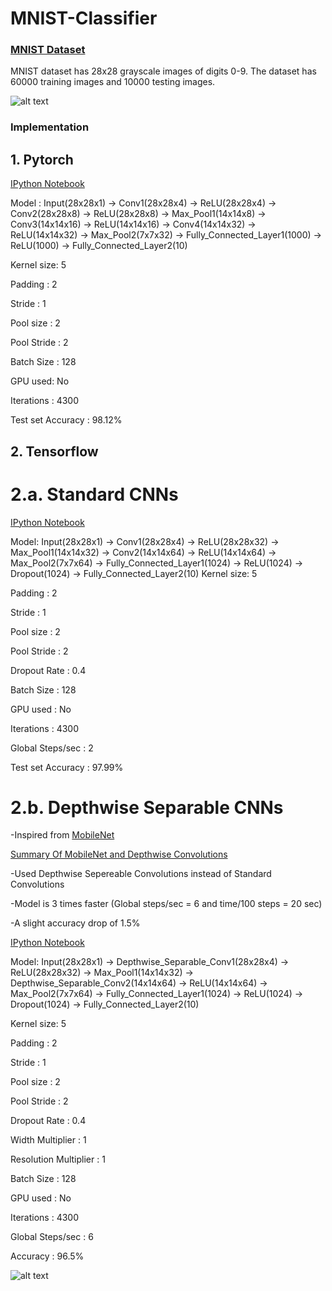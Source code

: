 # MNIST-Classifier

### [MNIST Dataset](http://yann.lecun.com/exdb/mnist/)

MNIST dataset has 28x28 grayscale images of digits 0-9. The dataset has 60000 training images and 10000 testing images.

![alt text](DataVisualization.png)

### Implementation

## 1. Pytorch

[IPython Notebook](MNIST_Classifier_PyTorch.ipynb) <p>
Model : Input(28x28x1) -> Conv1(28x28x4) -> ReLU(28x28x4) -> Conv2(28x28x8) -> ReLU(28x28x8) -> Max_Pool1(14x14x8) -> Conv3(14x14x16) -> ReLU(14x14x16) -> Conv4(14x14x32) -> ReLU(14x14x32) -> Max_Pool2(7x7x32) -> Fully_Connected_Layer1(1000) -> ReLU(1000) -> Fully_Connected_Layer2(10) <p>
Kernel size: 5 <p>
Padding : 2 <p>
Stride : 1 <p>
Pool size : 2 <p>
Pool Stride : 2 <p>
Batch Size : 128 <p>
GPU used: No <p>
Iterations : 4300 <p>
Test set Accuracy : 98.12% <p>

## 2. Tensorflow

# 2.a. Standard CNNs

[IPython Notebook](MNIST_Classifier_Tensorflow.ipynb) <p>
Model: Input(28x28x1) -> Conv1(28x28x4) -> ReLU(28x28x32) -> Max_Pool1(14x14x32) -> Conv2(14x14x64) -> ReLU(14x14x64) -> Max_Pool2(7x7x64) -> Fully_Connected_Layer1(1024) -> ReLU(1024) -> Dropout(1024) -> Fully_Connected_Layer2(10)
Kernel size: 5 <p>
Padding : 2 <p>
Stride : 1 <p>
Pool size : 2 <p>
Pool Stride : 2 <p>
Dropout Rate : 0.4 <p>
Batch Size : 128 <p>
GPU used : No <p>
Iterations : 4300 <p>
Global Steps/sec : 2 <p>
Test set Accuracy : 97.99% <p>

# 2.b. Depthwise Separable CNNs

-Inspired from [MobileNet](https://arxiv.org/abs/1704.04861) <p>
[Summary Of MobileNet and Depthwise Convolutions](MobileNet_Summary.pdf) <p>
-Used Depthwise Sepereable Convolutions instead of Standard Convolutions <p>
-Model is 3 times faster (Global steps/sec = 6 and time/100 steps = 20 sec) <p>
-A slight accuracy drop of 1.5% <p>

[IPython Notebook](MNIST_Classifier_MobileNet_Tensorflow.ipynb) <p>
Model: Input(28x28x1) -> Depthwise_Separable_Conv1(28x28x4) -> ReLU(28x28x32) -> Max_Pool1(14x14x32) -> Depthwise_Separable_Conv2(14x14x64) -> ReLU(14x14x64) -> Max_Pool2(7x7x64) -> Fully_Connected_Layer1(1024) -> ReLU(1024) -> Dropout(1024) -> Fully_Connected_Layer2(10) <p>
Kernel size: 5 <p>
Padding : 2 <p>
Stride : 1 <p>
Pool size : 2 <p>
Pool Stride : 2 <p>
Dropout Rate : 0.4 <p>
Width Multiplier : 1 <p>
Resolution Multiplier : 1 <p>
Batch Size : 128 <p>
GPU used : No <p>
Iterations : 4300 <p>
Global Steps/sec : 6 <p>
Accuracy : 96.5% <p>
  
![alt text](DataVisualization_Prediction.png)

